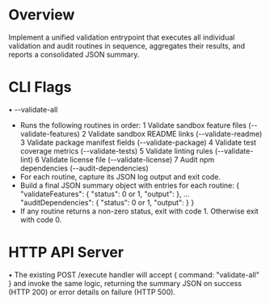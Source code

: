 # Overview
Implement a unified validation entrypoint that executes all individual validation and audit routines in sequence, aggregates their results, and reports a consolidated JSON summary.

# CLI Flags
• --validate-all
  - Runs the following routines in order:
    1 Validate sandbox feature files (--validate-features)
    2 Validate sandbox README links (--validate-readme)
    3 Validate package manifest fields (--validate-package)
    4 Validate test coverage metrics (--validate-tests)
    5 Validate linting rules (--validate-lint)
    6 Validate license file (--validate-license)
    7 Audit npm dependencies (--audit-dependencies)
  - For each routine, capture its JSON log output and exit code.
  - Build a final JSON summary object with entries for each routine:
    {
      "validateFeatures": { "status": 0 or 1, "output": <logs> },
      …
      "auditDependencies": { "status": 0 or 1, "output": <logs> }
    }
  - If any routine returns a non-zero status, exit with code 1. Otherwise exit with code 0.

# HTTP API Server
• The existing POST /execute handler will accept { command: "validate-all" } and invoke the same logic, returning the summary JSON on success (HTTP 200) or error details on failure (HTTP 500).
